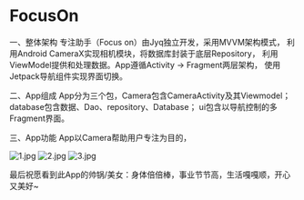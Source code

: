 # FocusOn

一、整体架构
专注助手（Focus on）由Jyq独立开发，采用MVVM架构模式，
利用Android CameraX实现相机模块，将数据库封装于底层Repository，
利用ViewModel提供和处理数据。App遵循Activity -> Fragment两层架构，
使用Jetpack导航组件实现界面切换。

二、App组成
App分为三个包，Camera包含CameraActivity及其Viewmodel；
database包含数据、Dao、repository、Database；
ui包含以导航控制的多Fragment界面。

三、App功能
App以Camera帮助用户专注为目的，

![1.jpg](https://s2.loli.net/2022/08/01/gWo3F5HxrQIwlYC.jpg)       ![2.jpg](https://s2.loli.net/2022/08/01/hNkAM1ufWZDx6y3.jpg)        ![3.jpg](https://s2.loli.net/2022/08/01/APjonDHRN4U39tS.jpg)




最后祝愿看到此App的帅锅/美女：身体倍倍棒，事业节节高，生活嘎嘎顺，开心又美好~
